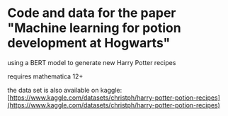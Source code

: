 # Code and data for the paper "Machine learning for potion development at Hogwarts"

using a BERT model to generate new Harry Potter recipes

requires mathematica 12+

the data set is also available on kaggle: [https://www.kaggle.com/datasets/christph/harry-potter-potion-recipes](https://www.kaggle.com/datasets/christph/harry-potter-potion-recipes)
